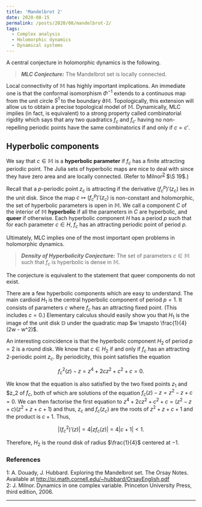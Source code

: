 ```yaml
---
title: 'Mandelbrot 2'
date: 2020-08-15
permalink: /posts/2020/08/mandelbrot-2/
tags:
  - Complex analysis
  - Holomorphic dynamics
  - Dynamical systems
---
```


A central conjecture in holomorphic dynamics is the following.

> **_MLC Conjecture:_** The Mandelbrot set is locally connected.

Local connectivity of $\mathbb{M}$ has highly important implications. An immediate one is that the conformal isomorphism $\Phi^{-1}$ extends to a continuous map from the unit circle $S^1$ to the boundary $\partial\mathbb{M}$. Topologically, this extension will allow us to obtain a precise topological model of $\mathbb{M}$. Dynamically, MLC implies (in fact, is equivalent) to a strong property called combinatorial rigidity which says that any two quadratics $f_c$ and $f_{c'}$ having no non-repelling periodic points have the same combinatorics if and only if $c = c'$.

## Hyperbolic components

We say that $c \in \mathbb{M}$ is a **hyperbolic parameter** if $f_c$ has a finite attracting periodic point. The Julia sets of hyperbolic maps are nice to deal with since they have zero area and are locally connected. (Refer to Milnor<sup>[2](#fn2)</sup> $\S 19$.)

Recall that a $p$-periodic point $z_c$ is attracting if the derivative $(f_c^p)'(z_c)$ lies in the unit disk. Since the map $c \mapsto (f_c^p)'(z_c)$ is non-constant and holomorphic, the set of hyperbolic parameters is open in $\mathbb{M}$. We call a component $C$ of the interior of $\mathbb{M}$ **hyperbolic** if all the parameters in $C$ are hyperbolic, and **queer** if otherwise. Each hyperbolic component $H$ has a period $p$ such that for each parameter $c \in H$, $f_c$ has an attracting periodic point of period $p$.

Ultimately, MLC implies one of the most important open problems in holomorphic dynamics.

> **_Density of Hyperbolicity Conjecture:_** The set of parameters $c \in \mathbb{M}$ such that $f_c$ is hyperbolic is dense in $\mathbb{M}$.

The conjecture is equivalent to the statement that queer components do not exist.

There are a few hyperbolic components which are easy to understand. The main cardioid $H_1$ is the central hyperbolic component of period $p=1$. It consists of parameters $c$ where $f_c$ has an attracting fixed point. (This includes $c=0$.) Elementary calculus should easily show you that $H_1$ is the image of the unit disk $\mathbb{D}$ under the quadratic map $w \mapsto \frac{1}{4}(2w - w^2)$.

An interesting coincidence is that the hyperbolic component $H_2$ of period $p=2$ is a round disk. We know that $c \in H_2$ if and only if $f_c$ has an attracting 2-periodic point $z_c$. By periodicity, this point satisfies the equation

$$
f^2_c(z) - z = z^4 + 2c z^2 + c^2 + c = 0.
$$

We know that the equation is also satisfied by the two fixed points $z_1$ and $z_2 of $f_c$, both of which are solutions of the equation $f_c(z) - z = z^2 - z + c = 0$. We can then factorise the first equation to $z^4 + 2c z^2 + c^2 + c = (z^2 -z + c)(z^2 + z + c+1)$ and thus, $z_c$ and $f_c(z_c)$ are the roots of $z^2 + z + c+1$ and the product is $c+1$. Thus,

$$
|(f_c^2)'(z)| = 4|z f_c(z)| = 4|c+1| < 1.
$$

Therefore, $H_2$ is the round disk of radius $\frac{1}{4}$ centered at $-1$.

### References
<a name="fn1">1</a>: A. Douady, J. Hubbard. Exploring the Mandelbrot set. The Orsay Notes. Available at http://pi.math.cornell.edu/~hubbard/OrsayEnglish.pdf   
<a name="fn2">2</a>: J. Milnor. Dynamics in one complex variable. Princeton University Press, third edition, 2006.   

------
